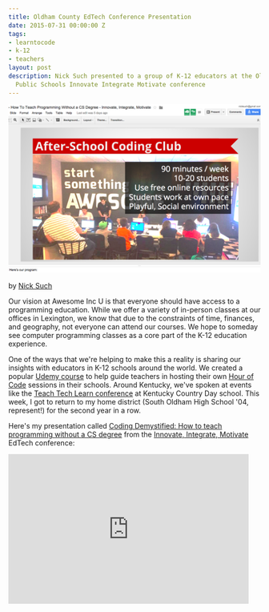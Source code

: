 ```yaml
---
title: Oldham County EdTech Conference Presentation
date: 2015-07-31 00:00:00 Z
tags:
- learntocode
- k-12
- teachers
layout: post
description: Nick Such presented to a group of K-12 educators at the Oldham County
  Public Schools Innovate Integrate Motivate conference
---
```


![Slides from Coding Demystified presentation](/img/blog/oldham-coding-presentation.png)

by [Nick Such](https://plus.google.com/+NickSuch/)

Our vision at Awesome Inc U is that everyone should have access to a programming education. While we offer a variety of in-person classes at our offices in Lexington, we know that due to the constraints of time, finances, and geography, not everyone can attend our courses. We hope to someday see computer programming classes as a core part of the K-12 education experience.

<!--break-->

One of the ways that we're helping to make this a reality is sharing our insights with educators in K-12 schools around the world. We created a popular [Udemy course](http://udemy.com/hourofcode/) to help guide teachers in hosting their own [Hour of Code](http://www.awesomeincu.com/hourofcode/) sessions in their schools. Around Kentucky, we've spoken at events like the [Teach Tech Learn conference](https://twitter.com/AeroSuch/status/611971891549442048) at Kentucky Country Day school. This week, I got to return to my home district (South Oldham High School '04, represent!) for the second year in a row.

Here's my presentation called [Coding Demystified: How to teach programming without a CS degree](http://bit.ly/codeoc15) from the [Innovate, Integrate, Motivate](http://summeredtechpd.wordpress.com) EdTech conference:

<iframe src="https://docs.google.com/presentation/d/1Uz-Cjit_eKTAAOa9hio5hLkOw_rp-JZZpZ4VBX0uZZM/embed?start=false&loop=false&delayms=3000" frameborder="0" width="480" height="299" allowfullscreen="true" mozallowfullscreen="true" webkitallowfullscreen="true"></iframe>